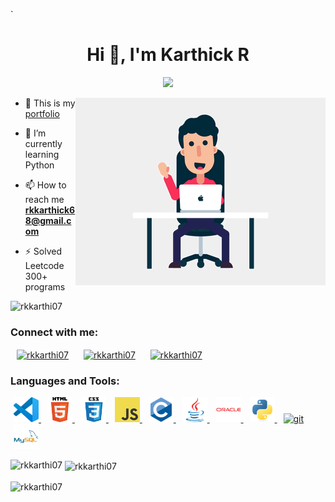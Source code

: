 `   <h1 align="center">Hi 👋, I'm Karthick R </h1>
<p align="center">
        <a href="https://github.com/rkkarthi07/readme-typing-svg">
          <img src="https://readme-typing-svg.demolab.com/?lines=ECE %20Student;Passionate %20Web %20Developer;Learning%20new%20things&font=Fira%20Code&center=true&width=440&height=45&color=ff0000&vCenter=true&pause=1000&size=22" /></a>
      </p>
   <img align="right" alt="GIF" src="https://github.com/rkkarthi07/rkkarthi07/blob/main/hi.gif?raw=true" width="400" height="300" />
    
 - 🔗 This is my [portfolio](https://rkkarthi07.github.io/My_Portfolio/)
  
 - 🔭 I’m currently learning Python
   
 - 📫 How to reach me **rkkarthick68@gmail.com**
 
 - ⚡ Solved Leetcode 300+ programs
   

<p align="left"> <img src="https://komarev.com/ghpvc/?username=rkkarthi07&label=Profile%20views&color=0e75b6&style=flat" alt="rkkarthi07"/> </p>
    
<h3 align="left">Connect with me:</h3> <p align="left"> <a
        style="padding: 10px"
        href="https://www.linkedin.com/in/karthick-rk07/"
        target="blank"
        ><img
          align="center"
          src="https://raw.githubusercontent.com/rahuldkjain/github-profile-readme-generator/master/src/images/icons/Social/linked-in-alt.svg"
          alt="rkkarthi07"
          height="30"
          width="40"
      /></a>
      <a
        style="padding: 10px"
        href="https://instagram.com/_.karthick._.rk._"
        target="blank"
        ><img
          align="center"
          src="https://raw.githubusercontent.com/rahuldkjain/github-profile-readme-generator/master/src/images/icons/Social/instagram.svg"
          alt="rkkarthi07"
          height="30"
          width="40"
      /></a>
      <a
        style="padding: 10px"
        href="https://leetcode.com/rk_karthi_07/"
        target="blank"
        ><img
          align="center"
          src="https://raw.githubusercontent.com/rahuldkjain/github-profile-readme-generator/master/src/images/icons/Social/leet-code.svg"
          alt="rkkarthi07"
          height="30"
          width="40"
      /></a>
    </p>
 <h3 align="left">Languages and Tools:</h3>
    <p align="left">
      <a
        style="padding: 5px"
        href="https://www.visualstudio.com/"
        target="_blank"
        rel="noreferrer"
      >
        <img
          src="https://raw.githubusercontent.com/github/explore/80688e429a7d4ef2fca1e82350fe8e3517d3494d/topics/visual-studio-code/visual-studio-code.png"
          alt="VisualStudio Code"
          width="40"
          height="40"
        />
      </a>
      <a
        style="padding: 5px"
        href="https://www.html.com/"
        target="_blank"
        rel="noreferrer"
      >
        <img
          src="https://raw.githubusercontent.com/github/explore/80688e429a7d4ef2fca1e82350fe8e3517d3494d/topics/html/html.png"
          alt="html"
          width="40"
          height="40"
        />
      </a>
      <a
        style="padding: 5px"
        href="https://www.css.com/"
        target="_blank"
        rel="noreferrer"
      >
        <img
          src="https://raw.githubusercontent.com/github/explore/80688e429a7d4ef2fca1e82350fe8e3517d3494d/topics/css/css.png"
          alt="css"
          width="40"
          height="40"
        />
      </a>
      <a
        style="padding: 5px"
        href="https://www.javascript.cc/"
        target="_blank"
        rel="noreferrer"
      >
        <img
          src="https://raw.githubusercontent.com/github/explore/80688e429a7d4ef2fca1e82350fe8e3517d3494d/topics/javascript/javascript.png"
          alt="Javascript"
          width="40"
          height="40"
        />
      </a>
 <a
        style="padding: 5px"
        href="https://www.cprogramming.com/"
        target="_blank"
        rel="noreferrer"
      >
        <img
          src="https://raw.githubusercontent.com/devicons/devicon/master/icons/c/c-original.svg"
          alt="c"
          width="40"
          height="40"
        />
      </a>
 <a
        style="padding: 5px"
        href="https://www.java.com"
        target="_blank"
        rel="noreferrer"
      >
        <img
          src="https://raw.githubusercontent.com/devicons/devicon/master/icons/java/java-original.svg"
          alt="java"
          width="40"
          height="40"
        />
      </a>
      <a
        style="padding: 5px"
        href="https://www.oracle.com/"
        target="_blank"
        rel="noreferrer"
      >
        <img
          src="https://raw.githubusercontent.com/devicons/devicon/master/icons/oracle/oracle-original.svg"
          alt="oracle"
          width="40"
          height="40"
        />
      </a>
      <a
        style="padding: 5px"
        href="https://www.python.com/"
        target="_blank"
        rel="noreferrer"
      >
        <img
          src="https://raw.githubusercontent.com/devicons/devicon/master/icons/python/python-original.svg"
          alt="python"
          width="40"
          height="40"
        />
        <a
          style="padding: 5px"
          href="https://git-scm.com/"
          target="_blank"
          rel="noreferrer"
        >
          <img
            src="https://www.vectorlogo.zone/logos/git-scm/git-scm-icon.svg"
            alt="git"
            width="40"
            height="40"
          />
        </a>
        <a
          style="padding: 5px"
          href="https://www.mysql.com/"
          target="_blank"
          rel="noreferrer"
        >
          <img
            src="https://raw.githubusercontent.com/devicons/devicon/master/icons/mysql/mysql-original-wordmark.svg"
            alt="mysql"
            width="40"
            height="40"
          />
        </a>
      </a>
    </p>
 <p>
      <img
        align="left"
        style="height: 150"
        src="https://github-readme-stats.vercel.app/api/top-langs?username=rkkarthi07&show_icons=true&locale=en&layout=compact"
        alt="rkkarthi07"
      />
    </p>

<p>
      &nbsp;<img
        align="center"
        src="https://github-readme-stats.vercel.app/api?username=rkkarthi07&show_icons=true&locale=en"
        alt="rkkarthi07"
      />
    </p>
 <p>
      <img
        align="center"
        src="https://github-readme-streak-stats.herokuapp.com/?user=rkkarthi07&"
        alt="rkkarthi07"
      />
 </p>
 
